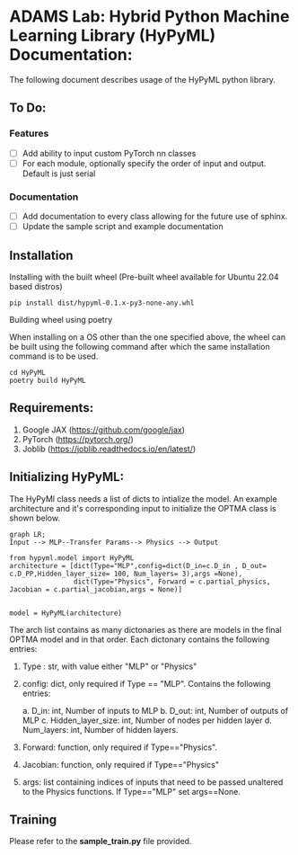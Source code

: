 # ADAMS Lab: Hybrid Python Machine Learning Library (HyPyML) Documentation:
The following document describes usage of the HyPyML python library.


## To Do:
### Features
- [ ] Add ability to input custom PyTorch nn classes
- [ ] For each module, optionally specify the order of input and output. Default is just serial
### Documentation
- [ ] Add documentation to every class allowing for the future use of sphinx.
- [ ] Update the sample script and example documentation

## Installation
Installing with the built wheel (Pre-built wheel available for Ubuntu 22.04 based distros)
```
pip install dist/hypyml-0.1.x-py3-none-any.whl
```
Building wheel using poetry
 
When installing on a OS other than the one specified above, the wheel can be built using the following command after which the same installation command is to be used.

```
cd HyPyML
poetry build HyPyML
```

## Requirements: 
1. Google JAX (https://github.com/google/jax)
2. PyTorch (https://pytorch.org/)
3. Joblib (https://joblib.readthedocs.io/en/latest/)

## Initializing HyPyML: 

The HyPyMl class needs a list of dicts to intialize the model. An example architecture and it's corresponding input to initialize the OPTMA class is shown below.
```mermaid
graph LR; 
Input --> MLP--Transfer Params--> Physics --> Output

```

```
from hypyml.model import HyPyML
architecture = [dict(Type="MLP",config=dict(D_in=c.D_in , D_out= c.D_PP,Hidden_layer_size= 100, Num_layers= 3),args =None),
                dict(Type="Physics", Forward = c.partial_physics, Jacobian = c.partial_jacobian,args = None)]


model = HyPyML(architecture)
```

The arch list contains as many dictonaries as there are models in the final OPTMA model and in that order.
Each dictonary contains the following entries: 
1. Type : str, with value either "MLP" or "Physics" 
2. config: dict, only required if Type == "MLP". Contains the following entries:

    a. D_in: int, Number of inputs to MLP
    b. D_out: int, Number of outputs of MLP
    c. Hidden_layer_size: int, Number of nodes per hidden layer
    d. Num_layers: int, Number of hidden layers.
3. Forward: function, only required if Type=="Physics".
4. Jacobian: function, only required if Type=="Physics"
5. args: list containing indices of inputs that need to be passed unaltered to the Physics functions. If Type=="MLP" set args==None. 

## Training 
Please refer to the **sample_train.py** file provided.